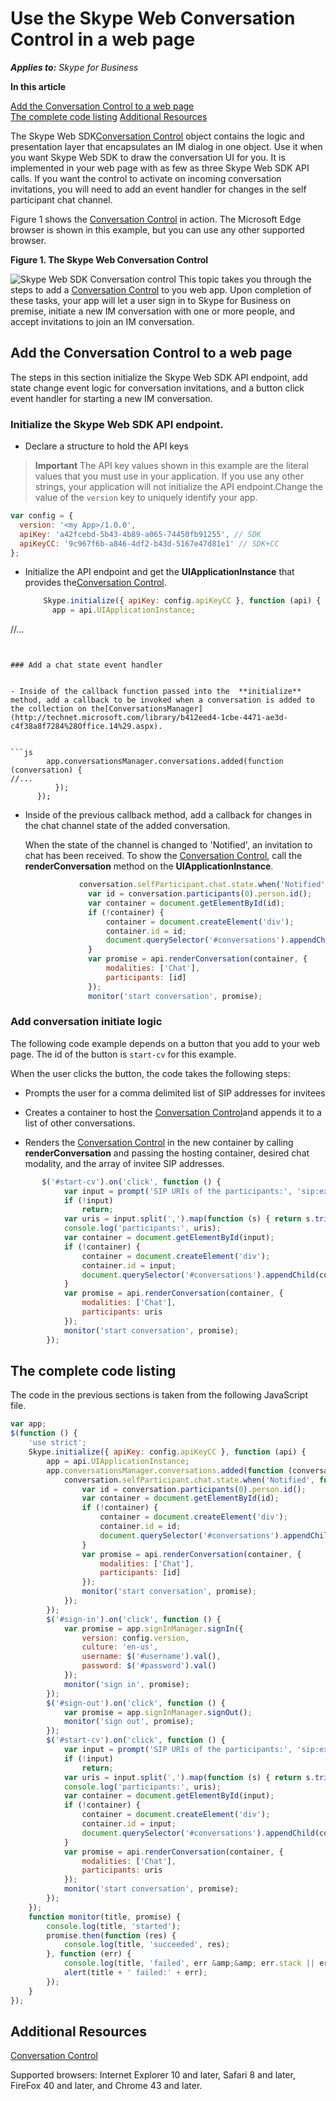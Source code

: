 
# Use the Skype Web Conversation Control in a web page

 _**Applies to:** Skype for Business_

 **In this article**
 
[Add the Conversation Control to a web page](#sectionSection0)<br/>
[The complete code listing](#sectionSection1)
[Additional Resources](#bk_addresources)


The Skype Web SDK[Conversation Control](297aed06-7383-4ba0-abd2-07a7c95391b7.md) object contains the logic and presentation layer that encapsulates an IM dialog in one object. Use it when you want Skype Web SDK to draw the conversation UI for you. It is implemented in your web page with as few as three Skype Web SDK API calls. If you want the control to activate on incoming conversation invitations, you will need to add an event handler for changes in the self participant chat channel.

Figure 1 shows the [Conversation Control](297aed06-7383-4ba0-abd2-07a7c95391b7.md) in action. The Microsoft Edge browser is shown in this example, but you can use any other supported browser.

**Figure 1. The Skype Web Conversation Control**


![Skype Web SDK Conversation control](images/8144ea64-e3f3-4880-9eb6-7e332fab9d4e.PNG)
This topic takes you through the steps to add a [Conversation Control](297aed06-7383-4ba0-abd2-07a7c95391b7.md) to you web app. Upon completion of these tasks, your app will let a user sign in to Skype for Business on premise, initiate a new IM conversation with one or more people, and accept invitations to join an IM conversation.

## Add the Conversation Control to a web page
<a name="sectionSection0"> </a>

The steps in this section initialize the Skype Web SDK API endpoint, add state change event logic for conversation invitations, and a button click event handler for starting a new IM conversation.


### Initialize the Skype Web SDK API endpoint.


- Declare a structure to hold the API keys
    
>**Important**  The API key values shown in this example are the literal values that you must use in your application. If you use any other strings, your application will not initialize the API endpoint.Change the value of the  `version` key to uniquely identify your app.

  ```js
  var config = {
    version: '<my App>/1.0.0', 
    apiKey: 'a42fcebd-5b43-4b89-a065-74450fb91255', // SDK 
    apiKeyCC: '9c967f6b-a846-4df2-b43d-5167e47d81e1' // SDK+CC 
};

  ```

- Initialize the API endpoint and get the  **UIApplicationInstance** that provides the[Conversation Control](297aed06-7383-4ba0-abd2-07a7c95391b7.md).


  ```js
      Skype.initialize({ apiKey: config.apiKeyCC }, function (api) {
        app = api.UIApplicationInstance;
//... 

  ```


### Add a chat state event handler


- Inside of the callback function passed into the  **initialize** method, add a callback to be invoked when a conversation is added to the collection on the[ConversationsManager](http://technet.microsoft.com/library/b412eed4-1cbe-4471-ae3d-c4f38a8f7284%28Office.14%29.aspx).


  ```js
          app.conversationsManager.conversations.added(function (conversation) {
//...
            });
        });

  ```

- Inside of the previous callback method, add a callback for changes in the chat channel state of the added conversation.
    
    When the state of the channel is changed to 'Notified', an invitation to chat has been received. To show the [Conversation Control](297aed06-7383-4ba0-abd2-07a7c95391b7.md), call the  **renderConversation** method on the **UIApplicationInstance**.
    


  ```js
              conversation.selfParticipant.chat.state.when('Notified', function () {
                var id = conversation.participants(0).person.id();
                var container = document.getElementById(id);
                if (!container) {
                    container = document.createElement('div');
                    container.id = id;
                    document.querySelector('#conversations').appendChild(container);
                }
                var promise = api.renderConversation(container, {
                    modalities: ['Chat'],
                    participants: [id]
                });
                monitor('start conversation', promise);

  ```


### Add conversation initiate logic

The following code example depends on a button that you add to your web page. The id of the button is  `start-cv` for this example.

When the user clicks the button, the code takes the following steps:


- Prompts the user for a comma delimited list of SIP addresses for invitees
    
- Creates a container to host the [Conversation Control](297aed06-7383-4ba0-abd2-07a7c95391b7.md)and appends it to a list of other conversations.
    
- Renders the [Conversation Control](297aed06-7383-4ba0-abd2-07a7c95391b7.md) in the new container by calling **renderConversation** and passing the hosting container, desired chat modality, and the array of invitee SIP addresses.
    



```js
       $('#start-cv').on('click', function () {
            var input = prompt('SIP URIs of the participants:', 'sip:example@example.com,sip:example2@example.com');
            if (!input)
                return;
            var uris = input.split(',').map(function (s) { return s.trim(); });
            console.log('participants:', uris);
            var container = document.getElementById(input);
            if (!container) {
                container = document.createElement('div');
                container.id = input;
                document.querySelector('#conversations').appendChild(container);
            }
            var promise = api.renderConversation(container, {
                modalities: ['Chat'],
                participants: uris
            });
            monitor('start conversation', promise);
        });
```


## The complete code listing
<a name="sectionSection1"> </a>

The code in the previous sections is taken from the following JavaScript file.


```js
var app;
$(function () {
    'use strict';
    Skype.initialize({ apiKey: config.apiKeyCC }, function (api) {
        app = api.UIApplicationInstance;
        app.conversationsManager.conversations.added(function (conversation) {
            conversation.selfParticipant.chat.state.when('Notified', function () {
                var id = conversation.participants(0).person.id();
                var container = document.getElementById(id);
                if (!container) {
                    container = document.createElement('div');
                    container.id = id;
                    document.querySelector('#conversations').appendChild(container);
                }
                var promise = api.renderConversation(container, {
                    modalities: ['Chat'],
                    participants: [id]
                });
                monitor('start conversation', promise);
            });
        });
        $('#sign-in').on('click', function () {
            var promise = app.signInManager.signIn({
                version: config.version,
                culture: 'en-us',
                username: $('#username').val(),
                password: $('#password').val()
            });
            monitor('sign in', promise);
        });
        $('#sign-out').on('click', function () {
            var promise = app.signInManager.signOut();
            monitor('sign out', promise);
        });
        $('#start-cv').on('click', function () {
            var input = prompt('SIP URIs of the participants:', 'sip:example@example.com,sip:example2@example.com');
            if (!input)
                return;
            var uris = input.split(',').map(function (s) { return s.trim(); });
            console.log('participants:', uris);
            var container = document.getElementById(input);
            if (!container) {
                container = document.createElement('div');
                container.id = input;
                document.querySelector('#conversations').appendChild(container);
            }
            var promise = api.renderConversation(container, {
                modalities: ['Chat'],
                participants: uris
            });
            monitor('start conversation', promise);
        });
    });
    function monitor(title, promise) {
        console.log(title, 'started');
        promise.then(function (res) {
            console.log(title, 'succeeded', res);
        }, function (err) {
            console.log(title, 'failed', err &amp;&amp; err.stack || err);
            alert(title + ' failed:' + err);
        });
    }
});

```


## Additional Resources
<a name="bk_addresources"> </a>

[Conversation Control](297aed06-7383-4ba0-abd2-07a7c95391b7.md)

Supported browsers: Internet Explorer 10 and later, Safari 8 and later, FireFox 40 and later, and Chrome 43 and later.

